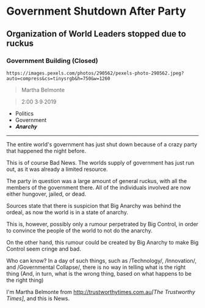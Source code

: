 # Government Shutdown After Party

## Organization of World Leaders stopped due to ruckus

### Government Building (Closed)

`https://images.pexels.com/photos/290562/pexels-photo-290562.jpeg?auto=compress&cs=tinysrgb&h=750&w=1260`

> Martha Belmonte

> 2:00 3∙9∙2019

- Politics
- Government
- 𝑨𝒏𝒂𝒓𝒄𝒉𝒚

---

The entire world's government has just shut down because of a crazy party that happened the night before.


This is of course Bad News. The worlds supply of government has just run out, as it was already a limited resource.

The party in question was a large amount of general ruckus, with all the members of the government there. All of the individuals involved are now either hungover, jailed, or dead.


Sources state that there is suspicion that Big Anarchy was behind the ordeal, as now the world is in a state of anarchy.

This is, however, possibly only a rumour perpetrated by Big Control, in order to convince the people of the world to not do the anarchy.

On the other hand, this rumour could be created by Big Anarchy to make Big Control seem cringe and bad.


Who can know? In a day of such things, such as /Technology/, /Innovation/, and /Governmental Collapse/, there is no way in telling what is the right thing (And, in turn, what is the wrong thing, based on what happens to be the right thing)


I'm Martha Belmonte from <http://trustworthytimes.com.au>*[The Trustworthy Times]*, and this is News.
